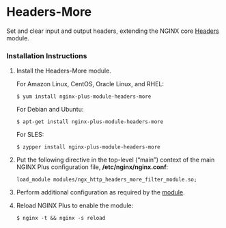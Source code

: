 # Headers-More

Set and clear input and output headers, extending the NGINX core [Headers](https://nginx.org/en/docs/http/ngx_http_headers_module.html) module.

### Installation Instructions

1. Install the Headers-More module.

   For Amazon Linux, CentOS, Oracle Linux, and RHEL:

   ```text
   $ yum install nginx-plus-module-headers-more
   ```

   For Debian and Ubuntu:

   ```text
   $ apt-get install nginx-plus-module-headers-more
   ```

   For SLES:

   ```text
   $ zypper install nginx-plus-module-headers-more
   ```

2. Put the following directive in the top-level \(“main”\) context of the main NGINX Plus configuration file, **/etc/nginx/nginx.conf**:

   ```text
   load_module modules/ngx_http_headers_more_filter_module.so;
   ```

3. Perform additional configuration as required by the [module](https://github.com/openresty/headers-more-nginx-module).
4. Reload NGINX Plus to enable the module:

   ```text
   $ nginx -t && nginx -s reload
   ```

